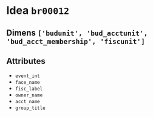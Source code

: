 # Idea `br00012`

## Dimens `['budunit', 'bud_acctunit', 'bud_acct_membership', 'fiscunit']`

## Attributes
- `event_int`
- `face_name`
- `fisc_label`
- `owner_name`
- `acct_name`
- `group_title`
